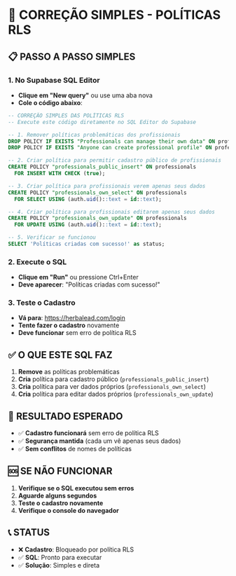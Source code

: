 # 🚀 CORREÇÃO SIMPLES - POLÍTICAS RLS

## 📋 PASSO A PASSO SIMPLES

### 1. No Supabase SQL Editor
- **Clique em "New query"** ou use uma aba nova
- **Cole o código abaixo**:

```sql
-- CORREÇÃO SIMPLES DAS POLÍTICAS RLS
-- Execute este código diretamente no SQL Editor do Supabase

-- 1. Remover políticas problemáticas dos profissionais
DROP POLICY IF EXISTS "Professionals can manage their own data" ON professionals;
DROP POLICY IF EXISTS "Anyone can create professional profile" ON professionals;

-- 2. Criar política para permitir cadastro público de profissionais
CREATE POLICY "professionals_public_insert" ON professionals
  FOR INSERT WITH CHECK (true);

-- 3. Criar política para profissionais verem apenas seus dados
CREATE POLICY "professionals_own_select" ON professionals
  FOR SELECT USING (auth.uid()::text = id::text);

-- 4. Criar política para profissionais editarem apenas seus dados
CREATE POLICY "professionals_own_update" ON professionals
  FOR UPDATE USING (auth.uid()::text = id::text);

-- 5. Verificar se funcionou
SELECT 'Políticas criadas com sucesso!' as status;
```

### 2. Execute o SQL
- **Clique em "Run"** ou pressione Ctrl+Enter
- **Deve aparecer**: "Políticas criadas com sucesso!"

### 3. Teste o Cadastro
- **Vá para**: https://herbalead.com/login
- **Tente fazer o cadastro** novamente
- **Deve funcionar** sem erro de política RLS

## ✅ O QUE ESTE SQL FAZ

1. **Remove** as políticas problemáticas
2. **Cria** política para cadastro público (`professionals_public_insert`)
3. **Cria** política para ver dados próprios (`professionals_own_select`)
4. **Cria** política para editar dados próprios (`professionals_own_update`)

## 🎯 RESULTADO ESPERADO

- ✅ **Cadastro funcionará** sem erro de política RLS
- ✅ **Segurança mantida** (cada um vê apenas seus dados)
- ✅ **Sem conflitos** de nomes de políticas

## 🆘 SE NÃO FUNCIONAR

1. **Verifique se o SQL executou sem erros**
2. **Aguarde alguns segundos**
3. **Teste o cadastro novamente**
4. **Verifique o console do navegador**

## 📞 STATUS
- ❌ **Cadastro**: Bloqueado por política RLS
- ✅ **SQL**: Pronto para executar
- ✅ **Solução**: Simples e direta




